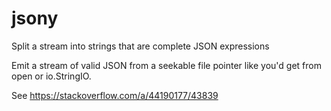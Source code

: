 # jsony

Split a stream into strings that are complete JSON expressions



Emit a stream of valid JSON from a seekable file pointer like you'd get from
open or io.StringIO.

See https://stackoverflow.com/a/44190177/43839
